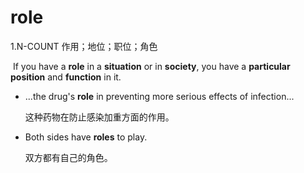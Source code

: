 # role

1.N-COUNT 作用；地位；职位；角色

​	If you have a **role** in a **situation** or in **society**, you have a **particular position** and **function** in it.

- ...the drug's **role** in preventing more serious effects of infection...

  这种药物在防止感染加重方面的作用。

- Both sides have **roles** to play.

  双方都有自己的角色。

